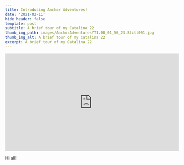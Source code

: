 ```yaml
---
title: Introducing Anchor Adventures!
date: '2021-02-11'
hide_header: false
template: post
subtitle: A brief tour of my Catalina 22
thumb_img_path: images/AnchorAdventuresYT1.00_01_56_23.Still001.jpg
thumb_img_alt: A brief tour of my Catalina 22
excerpt: A brief tour of my Catalina 22
---
```

<iframe width="560" height="315" src="https://www.youtube.com/embed/Nk2j8-O4Hnk" frameborder="0" allow="accelerometer; autoplay; clipboard-write; encrypted-media; gyroscope; picture-in-picture" allowfullscreen></iframe>


Hi all!
